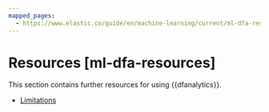 ```yaml
---
mapped_pages:
  - https://www.elastic.co/guide/en/machine-learning/current/ml-dfa-resources.html
---
```


# Resources [ml-dfa-resources]

This section contains further resources for using {{dfanalytics}}.

* [Limitations](ml-dfa-limitations.md)



